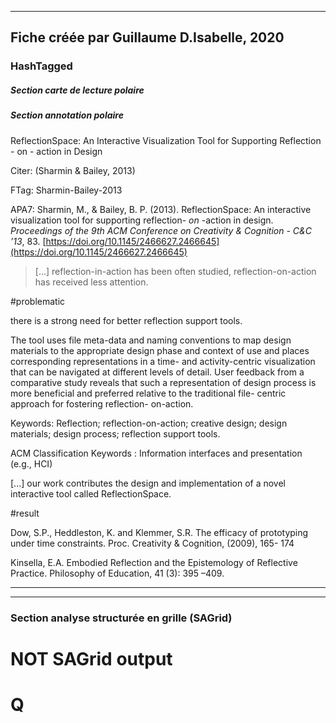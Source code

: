 
----
Fiche créée par Guillaume D.Isabelle, 2020 
---- 

### HashTagged 


##### Section carte de lecture polaire
##### Section annotation polaire
ReflectionSpace: An Interactive Visualization Tool for Supporting Reflection - on - action in Design



Citer: (Sharmin & Bailey, 2013)

FTag: Sharmin-Bailey-2013

APA7: Sharmin, M., & Bailey, B. P. (2013). ReflectionSpace: An interactive visualization tool for supporting reflection- _on_ -action in design. _Proceedings of the 9th ACM Conference on Creativity & Cognition - C&C ’13_, 83. [https://doi.org/10.1145/2466627.2466645](https://doi.org/10.1145/2466627.2466645)



> [...] reflection-in-action has been often studied, reflection-on-action has received less attention.  
  

#problematic



there is a strong need for better reflection support tools.



The tool uses file meta-data and naming conventions to map design materials to the appropriate design phase and context of use and places corresponding representations in a time- and activity-centric visualization that can be navigated at different levels of detail. User feedback from a comparative study reveals that such a representation of design process is more beneficial and preferred relative to the traditional file- centric approach for fostering reflection- on-action.



Keywords: Reflection; reflection-on-action; creative design; design materials; design process; reflection support tools.

  

ACM Classification Keywords : Information interfaces and presentation (e.g., HCI)



 [...] our work contributes the design and implementation of a novel interactive tool called ReflectionSpace. 

#result



Dow, S.P., Heddleston, K. and Klemmer, S.R. The efficacy of prototyping under time constraints. Proc. Creativity & Cognition, (2009), 165- 174



Kinsella, E.A. Embodied Reflection and the Epistemology of Reflective Practice. Philosophy of Education, 41 (3): 395 –409.






----

----



### Section analyse structurée en grille (SAGrid)


# NOT SAGrid output

# Q

